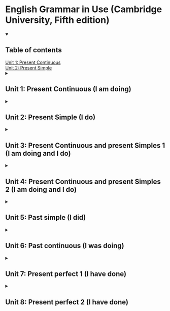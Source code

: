 # English Grammar in Use (Cambridge University, Fifth edition)

<details open>
  <summary><h2>Table of contents</h2></summary>
  <nav>
    <a href ="#unit1">Unit 1: Present Continuous</a> <br>
    <a href ="#unit2">Unit 2: Present Simple</a> <br>
  </nav>
</details>

<details>
  <summary><h2 id ="unit1"> Unit 1: Present Continuous (I am doing)</h2></summary>

### Basic definition: We use the continuous for things happening at or around the time os speaking. The action is not complete. For actions and happenings that have started but
not finished.

### Exercises:

#### 1.1 Answers:

taking
tying
crossing
scratching
hiding
waving

#### 1.2 Answers:

1. f
2. e
3. g
4. a
5. d
6. h
7. b
8. c

#### 1.3 Answers:

1. What's happening?
2. Why are you crying?
3. Is she working today?
4. What do you have doing these days?
5. What is she studying?
6. What are they doing?
7. Are you enjoying?
8. Why are you walking so fast?

#### 1.4 Answers:

1. I'm trying
2. It isn't raining
3. I'm listening
4. She is having
5. He is learning
6. They are speaking
7. It is getting worse
8. Is working
9. I'm looking
10. It is working
11. They are building
12. He isn't enjoying
13. The weather is changing
14. He is starting

</details>


<details>
  <summary><h2 id ="unit2">Unit 2: Present Simple (I do)</h2></summary>

### Basic definition: we use present simple to talk about things in general. We use it to say that something happens all the time or repeatdly, or that something is true in general.

### 2.1 Answers:

1. speaks
2. goes
3. causes
4. lives
5. lives
6. takes
7. conects

### 2.2 Answers:

1. doesn't drink
2. the banks closes
3. don't use
4. do Maria comes from
5. do you do
6. this word means
7. doens't do
8. takes. it takes

### 2.3 Answers:

1. goes
2. doens't grow
3. rises
4. make
5. don't eat
6. don't believe
7. translates
8. don't tell
9. flows

### 2.4 Answers:

1. do you play tennis?
2. Does your sister play tennis too?
3. How often do you go to cinema?
4. What does your brother do for a living?
5. Do you speak Spanish?
6. Where do your grandparents live?

### 2.5 Answers:

1. I suggest
2. I promisse
3. I insist
4. I apologise
5. I recommend
6. I agree
  
</details>

<details>
  <summary><h2 id ="unit3">Unit 3: Present Continuous and present Simples 1 (I am doing and I do)</h2></summary>

### Basic definition:

### 3.1 Answers:

1. ok
2. do you go
3. ok
4. is always phoning
5. ok
6. are they talking
7. ok
8. ok
9. getting
10. I'm coming
11. he always starts
12. ok

### 3.2 Answers:

1. I usually get
2. I'm getting
3. Are you listening
4. Do you listen
5. flows
6. Is flowing
7. I don't do
8. do you usually do
9. she's staying
10. She always stays

### 3.3 Answers:

1. What's happening
2. She speaks
3. Everybody is waiting
4. do you pronounce
5. Isn't working
6. lives
7. i'm starting
8. They are visiting
9. does your father do for a living
10. it not takes
11. Learning. is teaching

### 3.4 Answers:

1. You're always losing your keys
2. It is always happening
3. I'm always making
4. I'm always forgeting my phone at home
  
</details>

<details>
  <summary><h2 id ="unit4">Unit 4: Present Continuous and present Simples 2 (I am doing and I do)</h2></summary>

### 4.1 Answers:

1. Do you want
2. believes
3. I don't remember
4. I'm using
5. I need
6. consists
7. does he want?
8. do you recognise
9. I think
10. do you think
11. He seems

### 4.2 Answers:

1. You don't seem very haapy today
2. I think about you
3. Who does this umbrella belong to?
4. This smells good
5. is there anybody sitting here?
6. these gloves doesn't fit on me

### 4.3 Answers:

1. ok
2. I don't believe it
3. i'm feel
4. does it tastes like
5. What do you see?
6. ok

### 4.4 Answers:

1. he's being
2. is
3. is being
4. are
5. you are being
6. are you
  
</details>

<details>
  <summary><h2 id ="unit5">Unit 5: Past simple (I did)</h2></summary>
  
</details>

<details>
  <summary><h2 id ="unit6">Unit 6: Past continuous (I was doing)</h2></summary>
  
</details>

<details>
  <summary><h2 id ="unit7">Unit 7: Present perfect 1 (I have done)</h2></summary>
  
</details>

<details>
  <summary><h2 id ="unit8">Unit 8: Present perfect 2 (I have done)</h2></summary>
  
</details>


